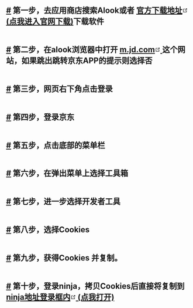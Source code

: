 <h2 id="第一步-去应用商店搜索alook或者-官方下载地址下载软件"><a href="#第一步-去应用商店搜索alook或者-官方下载地址下载软件" class="header-anchor">#</a> 第一步，去应用商店搜索<strong>Alook</strong>或者 <a href="https://www.alookweb.com/" target="_blank" rel="noopener noreferrer">官方下载地址<span><svg xmlns="http://www.w3.org/2000/svg" aria-hidden="true" focusable="false" x="0px" y="0px" viewBox="0 0 100 100" width="15" height="15" class="icon outbound"><path fill="currentColor" d="M18.8,85.1h56l0,0c2.2,0,4-1.8,4-4v-32h-8v28h-48v-48h28v-8h-32l0,0c-2.2,0-4,1.8-4,4v56C14.8,83.3,16.6,85.1,18.8,85.1z"></path> <polygon fill="currentColor" points="45.7,48.7 51.3,54.3 77.2,28.5 77.2,37.2 85.2,37.2 85.2,14.9 62.8,14.9 62.8,22.9 71.5,22.9"></polygon></svg> <span class="sr-only">(点我进入官网下载)</span></span></a>下载软件</h2> <p><img src="https://p.sda1.dev/3/b7d683fe16634cce0d980c79cffcd426/e452bfae1a10b68e89b96.jpg" alt="" style="cursor: zoom-in;"></p> <h2 id="第二步-在alook浏览器中打开-m-jd-com-这个网站-如果跳出跳转京东app的提示则选择否"><a href="#第二步-打开-m-jd-com-这个网站-如果跳出跳转京东app的提示则选择否" class="header-anchor">#</a> 第二步，在alook浏览器中打开 <a href="https://m.jd.com" target="_blank" rel="noopener noreferrer">m.jd.com<span><svg xmlns="http://www.w3.org/2000/svg" aria-hidden="true" focusable="false" x="0px" y="0px" viewBox="0 0 100 100" width="15" height="15" class="icon outbound"><path fill="currentColor" d="M18.8,85.1h56l0,0c2.2,0,4-1.8,4-4v-32h-8v28h-48v-48h28v-8h-32l0,0c-2.2,0-4,1.8-4,4v56C14.8,83.3,16.6,85.1,18.8,85.1z"></path> <polygon fill="currentColor" points="45.7,48.7 51.3,54.3 77.2,28.5 77.2,37.2 85.2,37.2 85.2,14.9 62.8,14.9 62.8,22.9 71.5,22.9"></polygon></svg> <span class="sr-only"></span></span></a> 这个网站，如果跳出跳转京东APP的提示则选择<strong>否</strong></h2> <p><img src="https://p.sda1.dev/3/fc8e3548585a1bf1d59c91bc159487a0/09aa44a5d63e086e435d6.jpg" alt="" style="cursor: zoom-in;"></p> <h2 id="第三步-网页右下角点击登录"><a href="#第三步-网页右下角点击登录" class="header-anchor">#</a> 第三步，网页右下角点击登录</h2> <p><img src="https://p.sda1.dev/3/34f378a15c0c69bb6a6a68078da303ee/60e3f735363e9eb5d0596.jpg" alt="" style="cursor: zoom-in;"></p> <h2 id="第四步-登录京东"><a href="#第四步-登录京东" class="header-anchor">#</a> 第四步，登录京东</h2> <p><img src="https://p.sda1.dev/3/38eb1f08858c9c7d4a9ca0b124611d09/dc12ab5259e239ac95953.jpg" alt="" style="cursor: zoom-in;"></p> <h2 id="第五步-点击底部的菜单栏"><a href="#第五步-点击底部的菜单栏" class="header-anchor">#</a> 第五步，点击底部的菜单栏</h2> <p><img src="https://p.sda1.dev/3/f71e898b8c046c17dc797f5f69a22f8e/218c6d0f1bf9e248511b4.jpg" alt="" style="cursor: zoom-in;"></p> <h2 id="第六步-在弹出菜单上选择工具箱"><a href="#第六步-在弹出菜单上选择工具箱" class="header-anchor">#</a> 第六步，在弹出菜单上选择工具箱</h2> <p><img src="https://p.sda1.dev/3/b847497f5dd73833ce9767324518b2e9/1ebc1042138ee3c0c9c91.jpg" alt="" style="cursor: zoom-in;"></p> <h2 id="第七步-进一步选择开发者工具"><a href="#第七步-进一步选择开发者工具" class="header-anchor">#</a> 第七步，进一步选择开发者工具</h2> <p><img src="https://p.sda1.dev/3/fb03713eb70942102779b084c2512f7d/6f7023b5f40195744ee61.jpg" alt="" style="cursor: zoom-in;"></p> <h2 id="第八步-选择cookies"><a href="#第八步-选择cookies" class="header-anchor">#</a> 第八步，选择Cookies</h2> <p><img src="https://p.sda1.dev/3/3d5dbab415479ad75f2cea39724351fc/2f69caca476384977395a.jpg" alt="" style="cursor: zoom-in;"></p> <h2 id="第九步-获得cookies-并复制。"><a href="#第九步-获得cookies-并复制。" class="header-anchor">#</a> 第九步，获得Cookies 并复制。</h2> <p><img src="https://p.sda1.dev/3/51c8b0fa5a20307b2830ab1951e5cf5a/2021-11-02_21-52-50.jpg" alt="" style="cursor: zoom-in;"></p> <h2 id="第十步-登录ninja-拷贝cookies后直接将复制到-ninja地址登录框内"><a href="#第十步-登录ninja-拷贝cookies后直接将复制到-ninja地址登录框内" class="header-anchor">#</a> 第十步，登录ninja，拷贝Cookies后直接将复制到 <a href="http://lhxdml.f3322.net:5701/#/login" target="_blank" rel="noopener noreferrer">ninja地址登录框内<span><svg xmlns="http://www.w3.org/2000/svg" aria-hidden="true" focusable="false" x="0px" y="0px" viewBox="0 0 100 100" width="15" height="15" class="icon outbound"><path fill="currentColor" d="M18.8,85.1h56l0,0c2.2,0,4-1.8,4-4v-32h-8v28h-48v-48h28v-8h-32l0,0c-2.2,0-4,1.8-4,4v56C14.8,83.3,16.6,85.1,18.8,85.1z"></path> <polygon fill="currentColor" points="45.7,48.7 51.3,54.3 77.2,28.5 77.2,37.2 85.2,37.2 85.2,14.9 62.8,14.9 62.8,22.9 71.5,22.9"></polygon></svg> <span class="sr-only">(点我打开)</span></span></a></h2> <p><img src="https://p.sda1.dev/3/3d504ead59d2d0c0026762638720e209/2021-11-02_22-46-04.jpg" alt="" style="cursor: zoom-in;"></p></div></div> <!----> <div class="page-edit"><div class="edit-link"><a href="https://github.com/zhjnerv/zhjworkonline/edit/master/docs/_posts/薅京东羊毛必备抓取Cookies教程.md" 
